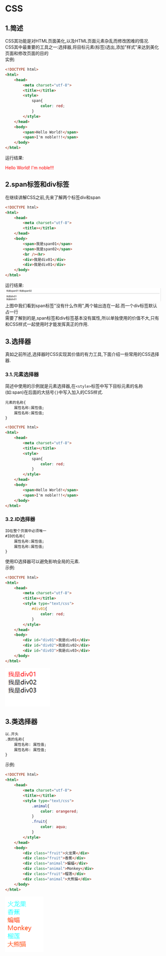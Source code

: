 # CSS
## 1.简述
CSS其功能是对HTML页面美化,以及HTML页面元素杂乱而修改困难的情况.<br>
CSS其中最重要的工具之一:选择器,将目标元素(标签)选出,添加"样式"来达到美化页面和修改页面的目的<br>
实例:<br>
```html
<!DOCTYPE html>
<html>
	<head>
		<meta charset="utf-8">
		<title></title>
		<style>
			span{
				color: red;
			}
		</style>
	</head>
	<body>
		<span>Hello World!</span>
		<span>I'm noble!!!</span>
	</body>
</html>
```
运行结果:<br>
<!DOCTYPE html>
<html>
	<head>
		<meta charset="utf-8">
		<title></title>
		<style>
			span{
				color: red;
			}
		</style>
	</head>
	<body>
		<span>Hello World!</span>
		<span>I'm noble!!!</span>
	</body>
</html>

## 2.span标签和div标签
在继续讲解CSS之前,先来了解两个标签div和span<br>
```html
<!DOCTYPE html>
<html>
	<head>
		<meta charset="utf-8">
		<title></title>
	</head>
	<body>
		<span>我是span01</span>
		<span>我是span02</span>
		<br /><hr>
		<div>我是div01</div>
		<div>我是div01</div>
	</body>
</html>
```
运行结果:<br>
![fail](img/1.0.PNG)<br>
上图中我们看到span标签"没有什么作用",两个输出连在一起.而一个div标签默认占一行<br>
需要了解到的是,span标签和div标签基本没有属性,所以单独使用的价值不大,只有和CSS样式一起使用时才能发挥真正的作用.<br>

## 3.选择器
真如之前所述,选择器时CSS实现其价值的有力工具,下面介绍一些常用的CSS选择器.<br>

### 3.1.元素选择器
简述中使用的示例就是元素选择器,在``<style>``标签中写下目标元素的名称(如:span)在后面的大括号``{}``中写入加入的CSS样式.<br>
```
元素的名称{
    属性名称:属性值;
    属性名称:属性值;
}
```

```html
<!DOCTYPE html>
<html>
	<head>
		<meta charset="utf-8">
		<title></title>
		<style>
			span{
				color: red;
			}
		</style>
	</head>
	<body>
		<span>Hello World!</span>
		<span>I'm noble!!!</span>
	</body>
</html>
```

### 3.2.ID选择器
```
ID在整个页面中必须唯一
#ID的名称{
    属性名称:属性值;
    属性名称:属性值;
}
```
使用ID选择器可以避免影响全局的元素.<br>
示例:<br>
```html
<!DOCTYPE html>
<html>
	<head>
		<meta charset="utf-8">
		<title></title>
		<style type="text/css">
			#div01{
				color: red;
			}
		</style>
	</head>
	<body>
		<div id="div01">我是div01</div>
		<div id="div02">我是div02</div>
		<div id="div03">我是div03</div>
	</body>
</html>
```
![fail](img/1.2.PNG)<br>

## 3.类选择器
```
以.开头
.类的名称{
    属性名称: 属性值;
    属性名称: 属性值;
}
```

示例:<br>
```html
<!DOCTYPE html>
<html>
	<head>
		<meta charset="utf-8">
		<title></title>
		<style type="text/css">
			.animal{
				color: orangered;
			}
			.fruit{
				color: aqua;
			}
		</style>
	</head>
	<body>
		<div class="fruit">火龙果</div>
		<div class="fruit">香蕉</div>
		<div class="animal">蝙蝠</div>
		<div class="animal">Monkey</div>
		<div class="fruit">榴莲</div>
		<div class="animal">大熊猫</div>
	</body>
</html>
```
![fail](img/1.3.PNG)<br>